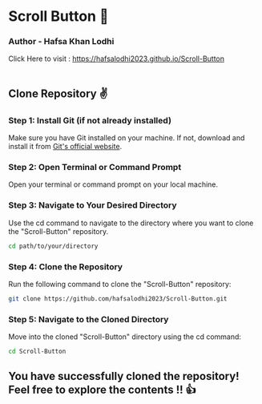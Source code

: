 # Scroll Button 🎉
### Author - Hafsa Khan Lodhi
Click Here to visit : https://hafsalodhi2023.github.io/Scroll-Button<br><br>
## Clone Repository ✌
### Step 1: Install Git (if not already installed)
Make sure you have Git installed on your machine. If not, download and install it from <a href="https://git-scm.com/" >Git's official website</a>.
### Step 2: Open Terminal or Command Prompt
Open your terminal or command prompt on your local machine.
### Step 3: Navigate to Your Desired Directory
Use the cd command to navigate to the directory where you want to clone the "Scroll-Button" repository.
```bash
cd path/to/your/directory
```
### Step 4: Clone the Repository
Run the following command to clone the "Scroll-Button" repository:
```bash
git clone https://github.com/hafsalodhi2023/Scroll-Button.git
```
### Step 5: Navigate to the Cloned Directory
Move into the cloned "Scroll-Button" directory using the cd command:
```bash
cd Scroll-Button
```

## You have successfully cloned the repository! Feel free to explore the contents !! 👍
